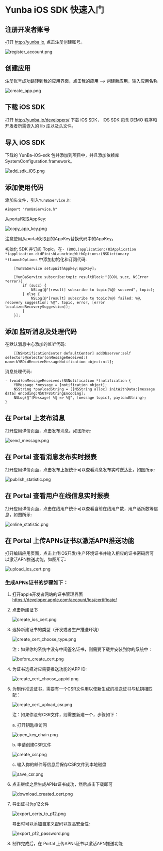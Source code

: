 # Yunba iOS SDK 快速入门
## 注册开发者账号
打开 <http://yunba.io>, 点击注册创建账号。  

![register_account.png](https://raw.githubusercontent.com/yunba/docs/master/image/register_account.png)

## 创建应用
注册账号成功跳转到我的应用界面，点击我的应用 --> 创建新应用，输入应用名称  

![create_app.png](https://raw.githubusercontent.com/yunba/docs/master/image/create_app.png)

## 下载 iOS SDK

打开 <http://yunba.io/developers/> 下载 iOS SDK， iOS SDK 包含 DEMO 程序和开发者所需嵌入的 lib 库以及头文件。  

## 导入 iOS SDK

下载的 YunBa-iOS-sdk 包并添加到项目中，并且添加依赖库SystemConfiguration.framework。  

![add_sdk_iOS.png](https://raw.githubusercontent.com/yunba/docs/master/image/add_sdk_iOS.png)

## 添加使用代码

添加头文件，引入`YunBaService.h`:  

```objective_c
#import "YunBaService.h"
```

从portal获取AppKey:  

![copy_app_key.png](https://raw.githubusercontent.com/yunba/docs/master/image/copy_app_key.png)

<aside class="notice">注意使用从portal获取到的AppKey替换代码中的AppKey。</aside>

初始化 SDK 并订阅 Topic，在`- (BOOL)application:(UIApplication *)application didFinishLaunchingWithOptions:(NSDictionary *)launchOptions` 中添加初始化和订阅代码:  

```objective_c
    [YunBaService setupWithAppkey:AppKey];

    [YunBaService subscribe:topic resultBlock:^(BOOL succ, NSError *error){
        if (succ) {
            NSLog(@"[result] subscribe to topic(%@) succeed", topic);
        } else {
            NSLog(@"[result] subscribe to topic(%@) failed: %@, recovery suggestion: %@", topic, error, [error localizedRecoverySuggestion]);
        }
    }];
```

## 添加 监听消息及处理代码
在默认消息中心添加的监听代码:  

```objective_c
    [[NSNotificationCenter defaultCenter] addObserver:self selector:@selector(onMessageReceived:) name:kYBDidReceiveMessageNotification object:nil];
```

消息处理代码:  

```objective_c
- (void)onMessageReceived:(NSNotification *)notification {
    YBMessage *message = [notification object];
    NSString *payloadString = [[NSString alloc] initWithData:[message data] encoding:NSUTF8StringEncoding];
    NSLog(@"[Message] %@ => %@", [message topic], payloadString);
}
```

## 在 Portal 上发布消息

打开应用详情页面，点击发布消息，如图所示:  

![send_message.png](https://raw.githubusercontent.com/yunba/docs/master/image/send_message.png)

## 在 Portal 查看消息发布实时报表

打开应用详情页面，点击发布上报统计可以查看消息发布实时送达比，如图所示:  

![publish_statistic.png](https://raw.githubusercontent.com/yunba/docs/master/image/publish_statistic.png)

## 在 Portal 查看用户在线信息实时报表

打开应用详情页面，点击在线用户统计可以查看当前在线用户数，用户活跃数等信息，如图所示:  

![online_statistic.png](https://raw.githubusercontent.com/yunba/docs/master/image/online_statistic.png)

## 在 Portal 上传APNs证书以激活APN推送功能

打开编辑应用页面，点击上传iOS开发/生产环境证书并输入相应的证书密码后可以激活APN推送功能，如图所示:  

![upload_ios_cert.png](https://raw.githubusercontent.com/yunba/docs/master/image/upload_ios_cert.png)

### 生成APNs证书的步骤如下：
1. 打开apple开发者网站的证书管理界面<https://developer.apple.com/account/ios/certificate/>  

2. 点击新建证书  

	![create_ios_cert.png](https://raw.githubusercontent.com/yunba/docs/master/image/create_ios_cert.png)

3. 选择新建证书的类型（开发或者生产推送环境）

	![create_cert_choose_type.png](https://raw.githubusercontent.com/yunba/docs/master/image/create_cert_choose_type.png)

	注：如果你的系统中没有中间签名证书，则需要下载并安装到你的系统中：  

	![before_create_cert.png](https://raw.githubusercontent.com/yunba/docs/master/image/before_create_cert.png)

4. 为证书选择对应需要推送功能的APP ID:  

	![create_cert_choose_appid.png](https://raw.githubusercontent.com/yunba/docs/master/image/create_cert_choose_appid.png)

5. 为制作推送证书，需要有一个CSR文件用以使新生成的推送证书与私钥相匹配：

	![create_cert_upload_csr.png](https://raw.githubusercontent.com/yunba/docs/master/image/create_cert_upload_csr.png)
	
	注：如果你没有CSR文件，则需要新建一个，步骤如下：  

	a. 打开钥匙串访问  

	![open_key_chain.png](https://raw.githubusercontent.com/yunba/docs/master/image/open_key_chain.png)
	
	b. 申请创建CSR文件  

	![create_csr.png](https://raw.githubusercontent.com/yunba/docs/master/image/create_csr.png)
	
	c. 输入你的邮件等信息后保存CSR文件到本地磁盘  

	![save_csr.png](https://raw.githubusercontent.com/yunba/docs/master/image/save_csr.png)

6. 点击继续之后生成APNs证书成功，然后点击下载即可  

	![download_created_cert.png](https://raw.githubusercontent.com/yunba/docs/master/image/download_created_cert.png)
7. 导出证书为p12文件

	![export_certs_to_p12.png](https://raw.githubusercontent.com/yunba/docs/master/image/export_certs_to_p12.png)

	导出时可以添加自定义密码以提高安全性:

	![export_p12_password.png](https://raw.githubusercontent.com/yunba/docs/master/image/export_p12_password.png)

8. 制作完成后，在 Portal 上传APNs证书以激活APN推送功能
	